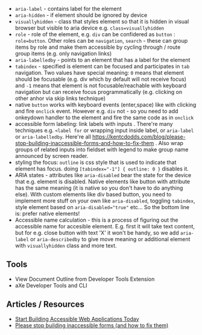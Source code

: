 - `aria-label` - contains label for the element
- `aria-hidden` - if element should be ignored by device
- `visuallyhidden` - class that styles element so that it is hidden in visual browser but visible to aria device e.g. `class=visuallyhidden`
- `role` - role of the element, e.g. `div` can be confidered as `button` : `role=button`. Other roles can be `navigation`, `search` - these can group items by role and make them accessible by cycling through / route group items (e.g. only navigation links)
- `aria-labelledby` - points to an element that has a label for the element
- `tabindex` - specified is element can be focused and participates in `tab` navigation. Two values have special meaning: `0` means that element should be focusable (e.g. div which by default will not receive focus) and `-1` means that element is not focusable/reachable with keyboard navigation but can receive focus programmatically (e.g. clicking on other anhor via skip links technique)
- native `button` works with keyboard events (enter,space) like with clicking and fire `onclick` event. However e.g. `div` not - so you need to add onkeydown handler to the element and fire the same code as in `onclick`
- accessible form labeling: link labels with inputs . There're many techniques e.g. `<label for` or wrapping input inside label, or `aria-label` or `aria-labelledby`. Here're all <https://kentcdodds.com/blog/please-stop-building-inaccessible-forms-and-how-to-fix-them> . Also wrap groups of related inputs into fieldset with legend to make group name announced by screen reader.
- styling the focus: `outline` is css style that is used to indicate that element has focus. doing `[tabindex="-1"] { outline: 0 }` disables it.
- ARIA states - attributes like `aria-disabled` bear the state for the device that e.g. element is disabled. Native elements like button with attribute has the same meaning (it is native so you don't have to do anything else). With custom elements like div based button, you need to implement more stuff on your own like `aria-disabled`, toggling `tabindex`, style element based on `aria-disabled="true"` etc... So  the bottom line is: prefer native elements!
- Accessible name calculation - this is a process of figuring out the accessible name for accesible element. E.g. first it will take text content, but for e.g. close button with text 'X' it won't be handy, so we add `aria-label` or `aria-describedby` to give move meaning or additional element with `visuallyhidden` class and more text.

## Tools 

- View Document Outline from Developer Tools Extension
- aXe Developer Tools and CLI

## Articles / Resources

- [Start Building Accessible Web Applications Today](https://egghead.io/lessons/chrome-devtools-what-is-accessible-name-calculation)
- [Please stop building inaccessible forms (and how to fix them)](https://kentcdodds.com/blog/please-stop-building-inaccessible-forms-and-how-to-fix-them)
